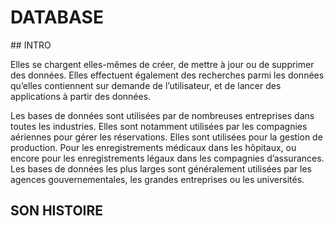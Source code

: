 DATABASE 
========

## INTRO 

Elles se chargent elles-mêmes de créer, de mettre à jour ou de supprimer des données. Elles effectuent également des recherches parmi les données qu’elles contiennent sur demande de l’utilisateur, et de lancer des applications à partir des données.

Les bases de données sont utilisées par de nombreuses entreprises dans toutes les industries. Elles sont notamment utilisées par les compagnies aériennes pour gérer les réservations. Elles sont utilisées pour la gestion de production. Pour les enregistrements médicaux dans les hôpitaux, ou encore pour les enregistrements légaux dans les compagnies d’assurances. Les bases de données les plus larges sont généralement utilisées par les agences gouvernementales, les grandes entreprises ou les universités.

## SON HISTOIRE 


